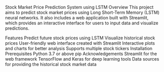 Stock Market Price Prediction System using LSTM
Overview
This project aims to predict stock market prices using Long Short-Term Memory (LSTM) neural networks. It also includes a web application built with Streamlit, which provides an interactive interface for users to input data and visualize predictions.

Features
Predict future stock prices using LSTM
Visualize historical stock prices
User-friendly web interface created with Streamlit
Interactive plots and charts for better analysis
Supports multiple stock tickers
Installation
Prerequisites
Python 3.7 or above
pip
Acknowledgements
Streamlit for the web framework
TensorFlow and Keras for deep learning tools
Data sources for providing the historical stock market data
